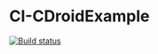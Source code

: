 # CI-CDroidExample

[![Build status](https://build.appcenter.ms/v0.1/apps/af3e1c05-05af-4060-9919-3c7d03f65d9f/branches/dev/badge)](https://appcenter.ms)
